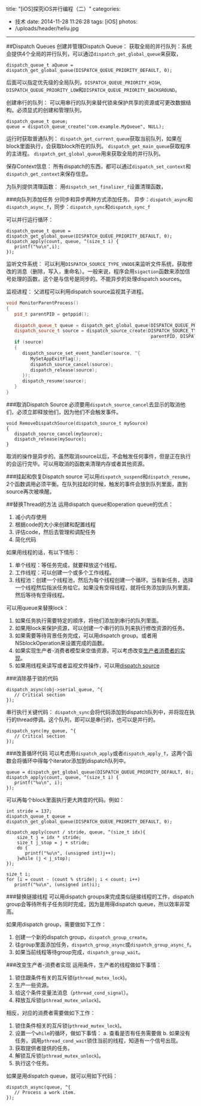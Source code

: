 title: "[iOS]探究iOS并行编程（二）"
categories:
  - 技术
date: 2014-11-28 11:26:28
tags: [iOS]
photos:
- /uploads/header/heliu.jpg
---

##Dispatch Queues
创建并管理Dispatch Queue：
获取全局的并行队列：系统会提供4个全局的并行队列，可以通过`dispatch_get_global_queue`来获取，
```objc
dispatch_queue_t aQueue = dispatch_get_global_queue(DISPATCH_QUEUE_PRIORITY_DEFAULT, 0);
```
后面可以指定优先级的全局队列，`DISPATCH_QUEUE_PRIORITY_HIGH`, `DISPATCH_QUEUE_PRIORITY_LOW`和`DISPATCH_QUEUE_PRIORITY_BACKGROUND`。

创建串行的队列：
可以用串行的队列来替代锁来保护共享的资源或可更改数据结构。必须显式的创建和管理队列，
```objc
dispatch_queue_t queue;
queue = dispatch_queue_create("com.example.MyQueue", NULL);
```

运行时获取普通队列：
`dispatch_get_current_queue`获取当前队列，如果在block里面执行，会获取block所在的队列。
`dispatch_get_main_queue`获取程序的主进程。
`dispatch_get_global_queue`用来获取全局的并行队列。

保存Context信息：
所有dispatch的东西，都可以通过`dispatch_set_context`和`dispatch_get_context`来保存信息。

为队列提供清理函数：
用`dispatch_set_finalizer_f`设置清理函数，

###向队列添加任务
分同步和异步两种方式添加任务。
异步：`dispatch_async`和`dispatch_async_f`，同步：`dispatch_sync`和`dispatch_sync_f`

可以并行运行循环：
```objc
dispatch_queue_t queue = dispatch_get_global_queue(DISPATCH_QUEUE_PRIORITY_DEFAULT, 0);
dispatch_apply(count, queue, ^(size_t i) {
   printf("%u\n",i);
});
```

监听文件系统：
可以利用`DISPATCH_SOURCE_TYPE_VNODE`来监听文件系统，获取修改的消息（删除，写入，重命名）。一般来说，程序会用`sigaction`函数来添加信号处理的函数，这个是与信号是同步的。不能异步的处理dispatch sources。

监视进程：
父进程可以利用dispatch source监视其子进程。
```cpp
void MonitorParentProcess()
{
   pid_t parentPID = getppid();
 
   dispatch_queue_t queue = dispatch_get_global_queue(DISPATCH_QUEUE_PRIORITY_DEFAULT, 0);
   dispatch_source_t source = dispatch_source_create(DISPATCH_SOURCE_TYPE_PROC,
                                                      parentPID, DISPATCH_PROC_EXIT, queue);
   if (source)
   {
      dispatch_source_set_event_handler(source, ^{
         MySetAppExitFlag();
         dispatch_source_cancel(source);
         dispatch_release(source);
      });
      dispatch_resume(source);
   }
}
```

###取消Dispatch Source
必须要用`dispatch_source_cancel`去显示的取消他们，必须立即释放他们，因为他们不会触发事件。
```objc
void RemoveDispatchSource(dispatch_source_t mySource)
{
   dispatch_source_cancel(mySource);
   dispatch_release(mySource);
}
```
取消的操作是异步的。虽然取消source以后，不会触发任何事件，但是正在执行的会运行完毕。可以用取消的函数来清理内存或者其他资源。

###挂起和恢复Dispatch source
可以用`dispatch_suspend`和`dispatch_resume`，2个函数调用必须平衡。在队列挂起的时候，触发的事件会放到队列里面，直到source再次被唤醒。

##替换Thread的方法
运用dispatch queue和operation queue的优点：
1. 减小内存使用
2. 根据code的大小来创建和配置线程
3. 评估code，然后去管理和调配任务
4. 简化代码

如果用线程的话，有以下情形：
1. 单个线程：等任务完成，就要释放这个线程。
2. 工作线程：可以创建一个或多个工作线程。
3. 线程池：创建一个线程池，然后为每个线程创建一个循环。当有新任务，选择一个线程然后指派任务给它。如果没有空得线程，就将任务添加到队列里面，然后等待有空得线程。

可以用queue来替换lock：
1. 如果任务执行需要特定的顺序，将他们添加到串行的队列里面。
2. 如果用lock来保护资源，可以创建一个串行的队列来执行修改资源的任务。
3. 如果需要等待背景任务完成，可以用dispatch group。或者用NSblockOperation来设置完成的函数。
4. 如果实现生产者-消费者模型来空值资源，可以考虑改变[生产者消费者的实现](https://developer.apple.com/library/ios/documentation/General/Conceptual/ConcurrencyProgrammingGuide/ThreadMigration/ThreadMigration.html#//apple_ref/doc/uid/TP40008091-CH105-SW7)。
5. 如果用线程来读写或者监视文件操作，可以用[dispatch source](https://developer.apple.com/library/ios/documentation/General/Conceptual/ConcurrencyProgrammingGuide/GCDWorkQueues/GCDWorkQueues.html#//apple_ref/doc/uid/TP40008091-CH103-SW1)

###消除基于锁的代码
```objc
dispatch_async(obj->serial_queue, ^{
   // Critical section
});
```

串行执行关键代码：
`dispatch_sync`会将代码添加到dispatch队列中，并将现在执行的thread停调。这个队列，即可以是串行的，也可以是并行的。
```objc
dispatch_sync(my_queue, ^{
   // Critical section
});
```

###改善循环代码
可以考虑用`dispatch_apply`或者`dispatch_apply_f`，这两个函数会将循环中得每个iterator添加到dispatch队列中。
```objc
queue = dispatch_get_global_queue(DISPATCH_QUEUE_PRIORITY_DEFAULT, 0);
dispatch_apply(count, queue, ^(size_t i) {
   printf("%u\n", i);
});
```
可以再每个block里面执行更大跨度的代码。例如：
```objc
int stride = 137;
dispatch_queue_t queue = dispatch_get_global_queue(DISPATCH_QUEUE_PRIORITY_DEFAULT, 0);
 
dispatch_apply(count / stride, queue, ^(size_t idx){
    size_t j = idx * stride;
    size_t j_stop = j + stride;
    do {
       printf("%u\n", (unsigned int)j++);
    }while (j < j_stop);
});
 
size_t i;
for (i = count - (count % stride); i < count; i++)
   printf("%u\n", (unsigned int)i);
```

###替换链接线程
可以用dispatch groups来完成类似链接线程的工作，dispatch group会等待所有子任务同时完成，因为是用得dispatch queue，所以效率非常高。

如果用dispatch group，需要做如下工作：
1. 创建一个新的dispatch group，`dispatch_group_create`。
2. 往group里面添加任务，`dispatch_group_async`或`dispatch_group_async_f`。
3. 如果当前线程等待group完成，`dispatch_group_wait`。

###改变生产者-消费者实现
运用条件，生产者的线程做如下事情：
1. 锁住跟条件有关的互斥锁(`pthread_mutex_lock`)。
2. 生产一些资源。
3. 给这个条件变量法消息（`pthread_cond_signal`）。
4. 释放互斥锁(`pthread_mutex_unlock`)。

相反，对应的消费者需要做如下工作：
1. 锁住条件相关的互斥锁(`pthread_mutex_lock`)。
2. 设置一个`while`的循环，做如下事情：
	a. 查看是否有任务需要做
    b. 如果没有任务，调用`pthread_cond_wait`锁住当前的线程，知道有一个信号出现。
3. 获取提供者提供的任务。
4. 解锁互斥锁(`pthread_mutex_unlock`)。
5. 执行这个任务。

如果是用dispatch queue，就可以用如下代码：
```objc
dispatch_async(queue, ^{
   // Process a work item.
});
```
